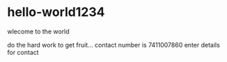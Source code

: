 # hello-world1234
wlecome to the world

do the hard work to get fruit...
contact number is 7411007860
enter details for contact 
